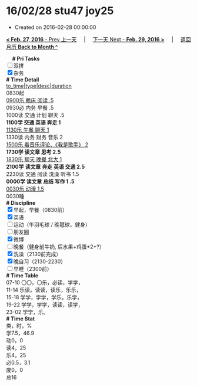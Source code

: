 # 16/02/28 stu47 joy25

- Created on 2016-02-28 00:00:00

[**< Feb. 27, 2016** - Prev 上一天](_archived/lifelogs/2016/02/d27.md) &nbsp; &nbsp; | &nbsp; &nbsp; [下一天 Next - **Feb. 29, 2016 >**](_archived/lifelogs/2016/02/d29.md) &nbsp; &nbsp; |  &nbsp; &nbsp; [返回月历 **Back to Month ^**](_archived/lifelogs/2016/02/index.md)
<br/><div><b>     # Pri Tasks</b></div><div><input type="checkbox"/>双拼</div><div><input checked="true" type="checkbox"/>杂务</div><div><b># Time Detail</b></div><div><u>to_time|type|desc|duration</u></div><div>0830起</div><div><u>0900乐 赖床 阅读 .5</u></div><div>0930必 内务 早餐 .5</div><div>1000读 交通 计划 聊天 .5</div><div><b>1100学 交通 英语 奔走 1</b></div><div><u>1130乐 午餐 聊天 1</u></div><div>1330读 内务 财务 音乐 2</div><div><u>1500乐 看音乐评论、《我是歌手》 2</u></div><div><b>1730学 读文章 思考 2.5</b></div><div><u>1830乐 聊天 晚餐 北大 1</u></div><div><b>2100学</b> <b>读文章</b> <b>奔走 英语 交通 2.5</b></div><div>2230读 交通 阅读 洗澡 听书 1.5</div><div><b>0000学 读文章 总结 写作 1 .5</b></div><div><u>0030乐 动漫 1.5</u></div><div>0030睡</div><div><b># Discipline</b></div><div><input checked="true" type="checkbox"/>早起，早餐（0830前）</div><div><input checked="true" type="checkbox"/>英语</div><div><input type="checkbox"/>运动（午羽毛球 / 晚毽球，健身）</div><div><input type="checkbox"/>朋友圈</div><div><input checked="true" type="checkbox"/>微博</div><div><input type="checkbox"/>晚餐（健身前牛奶, 后水果+鸡蛋*2+?）</div><div><input checked="true" type="checkbox"/>洗澡（2130前完成）</div><div><input checked="true" type="checkbox"/>晚自习（2130-2230）</div><div><input type="checkbox"/>早睡（2300前）</div><div><b># Time Table</b></div><div>07-10 〇〇，〇乐，必读，学学，</div><div>11-14 乐读，读读，读乐，乐乐，</div><div>15-18 学学，学学，学乐，乐学，</div><div>19-22 学学，学学，读读，读学，</div><div>23-02 学学，乐。</div><div><b># Time Stat</b></div><div>类，时，%</div><div>学7.5，46.9</div><div>动0，0</div><div>读4，25</div><div>乐4，25</div><div>必0.5，3.1</div><div>废0，0</div><div>总16</div>
